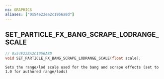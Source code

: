 ```yaml
---
ns: GRAPHICS
aliases: ["0x54e22ea2c1956a8d"]
---
```

## SET_PARTICLE_FX_BANG_SCRAPE_LODRANGE_SCALE

```c
// 0x54E22EA2C1956A8D
void SET_PARTICLE_FX_BANG_SCRAPE_LODRANGE_SCALE(float scale);
```

```
Sets the range/lod scale used for the bang and scrape effects (set to 1.0 for authored range/lods)
```
